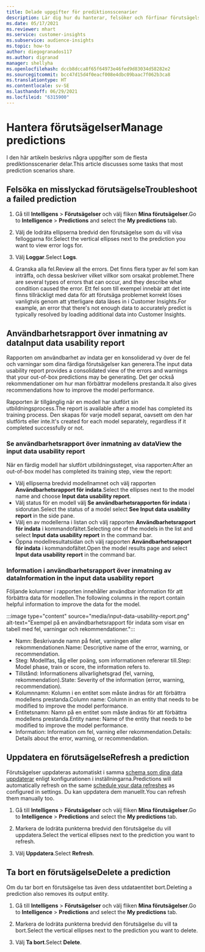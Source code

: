 ```yaml
---
title: Delade uppgifter för prediktionsscenarier
description: Lär dig hur du hanterar, felsöker och förfinar förutsägelser.
ms.date: 05/17/2021
ms.reviewer: mhart
ms.service: customer-insights
ms.subservice: audience-insights
ms.topic: how-to
author: diegogranados117
ms.author: digranad
manager: shellyha
ms.openlocfilehash: dccb8dcca8f65f64973e46fed9d83034d58282e2
ms.sourcegitcommit: bcc47d15d4f0eacf008e4dbc09baac7f062b3ca8
ms.translationtype: HT
ms.contentlocale: sv-SE
ms.lasthandoff: 06/29/2021
ms.locfileid: "6315900"
---
```

# <a name="manage-predictions"></a><span data-ttu-id="33753-103">Hantera förutsägelser</span><span class="sxs-lookup"><span data-stu-id="33753-103">Manage predictions</span></span>

<span data-ttu-id="33753-104">I den här artikeln beskrivs några uppgifter som de flesta prediktionsscenarier delar.</span><span class="sxs-lookup"><span data-stu-id="33753-104">This article discusses some tasks that most prediction scenarios share.</span></span>

## <a name="troubleshoot-a-failed-prediction"></a><span data-ttu-id="33753-105">Felsöka en misslyckad förutsägelse</span><span class="sxs-lookup"><span data-stu-id="33753-105">Troubleshoot a failed prediction</span></span>

1. <span data-ttu-id="33753-106">Gå till **Intelligens** > **Förutsägelser** och välj fliken **Mina förutsägelser**.</span><span class="sxs-lookup"><span data-stu-id="33753-106">Go to **Intelligence** > **Predictions** and select the **My predictions** tab.</span></span>

1. <span data-ttu-id="33753-107">Välj de lodräta ellipserna bredvid den förutsägelse som du vill visa felloggarna för.</span><span class="sxs-lookup"><span data-stu-id="33753-107">Select the vertical ellipses next to the prediction you want to view error logs for.</span></span>

1. <span data-ttu-id="33753-108">Välj **Loggar**.</span><span class="sxs-lookup"><span data-stu-id="33753-108">Select **Logs**.</span></span>

1. <span data-ttu-id="33753-109">Granska alla fel.</span><span class="sxs-lookup"><span data-stu-id="33753-109">Review all the errors.</span></span> <span data-ttu-id="33753-110">Det finns flera typer av fel som kan inträffa, och dessa beskriver vilket villkor som orsakat problemet.</span><span class="sxs-lookup"><span data-stu-id="33753-110">There are several types of errors that can occur, and they describe what condition caused the error.</span></span> <span data-ttu-id="33753-111">Ett fel som till exempel innebär att det inte finns tillräckligt med data för att förutsäga problemet korrekt löses vanligtvis genom att ytterligare data läses in i Customer Insights.</span><span class="sxs-lookup"><span data-stu-id="33753-111">For example, an error that there's not enough data to accurately predict is typically resolved by loading additional data into Customer Insights.</span></span>

## <a name="input-data-usability-report"></a><span data-ttu-id="33753-112">Användbarhetsrapport över inmatning av data</span><span class="sxs-lookup"><span data-stu-id="33753-112">Input data usability report</span></span>

<span data-ttu-id="33753-113">Rapporten om användbarhet av indata ger en konsoliderad vy över de fel och varningar som dina färdiga förutsägelser kan generera.</span><span class="sxs-lookup"><span data-stu-id="33753-113">The input data usability report provides a consolidated view of the errors and warnings that your out-of-box predictions may be generating.</span></span> <span data-ttu-id="33753-114">Det ger också rekommendationer om hur man förbättrar modellens prestanda.</span><span class="sxs-lookup"><span data-stu-id="33753-114">It also gives recommendations how to improve the model performance.</span></span>

<span data-ttu-id="33753-115">Rapporten är tillgänglig när en modell har slutfört sin utbildningsprocess.</span><span class="sxs-lookup"><span data-stu-id="33753-115">The report is available after a model has completed its training process.</span></span> <span data-ttu-id="33753-116">Den skapas för varje modell separat, oavsett om den har slutförts eller inte.</span><span class="sxs-lookup"><span data-stu-id="33753-116">It's created for each model separately, regardless if it completed successfully or not.</span></span>

### <a name="view-the-input-data-usability-report"></a><span data-ttu-id="33753-117">Se användbarhetsrapport över inmatning av data</span><span class="sxs-lookup"><span data-stu-id="33753-117">View the input data usability report</span></span>

<span data-ttu-id="33753-118">När en färdig modell har slutfört utbildningssteget, visa rapporten:</span><span class="sxs-lookup"><span data-stu-id="33753-118">After an out-of-box model has completed its training step, view the report:</span></span>
- <span data-ttu-id="33753-119">Välj ellipserna bredvid modellnamnet och välj rapporten **Användbarhetsrapport för indata**.</span><span class="sxs-lookup"><span data-stu-id="33753-119">Select the ellipses next to the model name and choose **Input data usability report**.</span></span>
- <span data-ttu-id="33753-120">Välj status för en modell välj **Se användbarhetsrapporten för indata** i sidorutan.</span><span class="sxs-lookup"><span data-stu-id="33753-120">Select the status of a model select **See Input data usability report** in the side pane.</span></span>
- <span data-ttu-id="33753-121">Välj en av modellerna i listan och välj rapporten **Användbarhetsrapport för indata** i kommandofältet.</span><span class="sxs-lookup"><span data-stu-id="33753-121">Selecting one of the models in the list and select **Input data usability report** in the command bar.</span></span>
- <span data-ttu-id="33753-122">Öppna modellresultatsidan och välj rapporten **Användbarhetsrapport för indata** i kommandofältet.</span><span class="sxs-lookup"><span data-stu-id="33753-122">Open the model results page and select **Input data usability report** in the command bar.</span></span>

### <a name="information-in-the-input-data-usability-report"></a><span data-ttu-id="33753-123">Information i användbarhetsrapport över inmatning av data</span><span class="sxs-lookup"><span data-stu-id="33753-123">Information in the input data usability report</span></span>

<span data-ttu-id="33753-124">Följande kolumner i rapporten innehåller användbar information för att förbättra data för modellen.</span><span class="sxs-lookup"><span data-stu-id="33753-124">The following columns in the report contain helpful information to improve the data for the model.</span></span>

:::image type="content" source="media/input-data-usability-report.png" alt-text="Exempel på en användbarhetsrapport för indata som visar en tabell med fel, varningar och rekommendationer.":::

- <span data-ttu-id="33753-126">Namn: Beskrivande namn på felet, varningen eller rekommendationen.</span><span class="sxs-lookup"><span data-stu-id="33753-126">Name: Descriptive name of the error, warning, or recommendation.</span></span>
- <span data-ttu-id="33753-127">Steg: Modellfas, tåg eller poäng, som informationen refererar till.</span><span class="sxs-lookup"><span data-stu-id="33753-127">Step: Model phase, train or score, the information refers to.</span></span>
- <span data-ttu-id="33753-128">Tillstånd: Informationens allvarlighetsgrad (fel, varning, rekommendation).</span><span class="sxs-lookup"><span data-stu-id="33753-128">State: Severity of the information (error, warning, recommendation).</span></span>
- <span data-ttu-id="33753-129">Kolumnnamn: Kolumn i en entitet som måste ändras för att förbättra modellens prestanda.</span><span class="sxs-lookup"><span data-stu-id="33753-129">Column name: Column in an entity that needs to be modified to improve the model performance.</span></span>
- <span data-ttu-id="33753-130">Entitetsnamn: Namn på en entitet som måste ändras för att förbättra modellens prestanda.</span><span class="sxs-lookup"><span data-stu-id="33753-130">Entity name: Name of the entity that needs to be modified to improve the model performance.</span></span>
- <span data-ttu-id="33753-131">Information: Information om fel, varning eller rekommendation.</span><span class="sxs-lookup"><span data-stu-id="33753-131">Details: Details about the error, warning, or recommendation.</span></span>

## <a name="refresh-a-prediction"></a><span data-ttu-id="33753-132">Uppdatera en förutsägelse</span><span class="sxs-lookup"><span data-stu-id="33753-132">Refresh a prediction</span></span>

<span data-ttu-id="33753-133">Förutsägelser uppdateras automatiskt i samma [schema som dina data uppdaterar](system.md#schedule-tab) enligt konfigurationen i inställningarna.</span><span class="sxs-lookup"><span data-stu-id="33753-133">Predictions will automatically refresh on the same [schedule your data refreshes](system.md#schedule-tab) as configured in settings.</span></span> <span data-ttu-id="33753-134">Du kan uppdatera dem manuellt.</span><span class="sxs-lookup"><span data-stu-id="33753-134">You can refresh them manually too.</span></span>

1. <span data-ttu-id="33753-135">Gå till **Intelligens** > **Förutsägelser** och välj fliken **Mina förutsägelser**.</span><span class="sxs-lookup"><span data-stu-id="33753-135">Go to **Intelligence** > **Predictions** and select the **My predictions** tab.</span></span>

1. <span data-ttu-id="33753-136">Markera de lodräta punkterna bredvid den förutsägelse du vill uppdatera.</span><span class="sxs-lookup"><span data-stu-id="33753-136">Select the vertical ellipses next to the prediction you want to refresh.</span></span>

1. <span data-ttu-id="33753-137">Välj **Uppdatera**.</span><span class="sxs-lookup"><span data-stu-id="33753-137">Select **Refresh**.</span></span>

## <a name="delete-a-prediction"></a><span data-ttu-id="33753-138">Ta bort en förutsägelse</span><span class="sxs-lookup"><span data-stu-id="33753-138">Delete a prediction</span></span>

<span data-ttu-id="33753-139">Om du tar bort en förutsägelse tas även dess utdataentitet bort.</span><span class="sxs-lookup"><span data-stu-id="33753-139">Deleting a prediction also removes its output entity.</span></span>

1. <span data-ttu-id="33753-140">Gå till **Intelligens** > **Förutsägelser** och välj fliken **Mina förutsägelser**.</span><span class="sxs-lookup"><span data-stu-id="33753-140">Go to **Intelligence** > **Predictions** and select the **My predictions** tab.</span></span>

1. <span data-ttu-id="33753-141">Markera de lodräta punkterna bredvid den förutsägelse du vill ta bort.</span><span class="sxs-lookup"><span data-stu-id="33753-141">Select the vertical ellipses next to the prediction you want to delete.</span></span>

1. <span data-ttu-id="33753-142">Välj **Ta bort**.</span><span class="sxs-lookup"><span data-stu-id="33753-142">Select **Delete**.</span></span>
